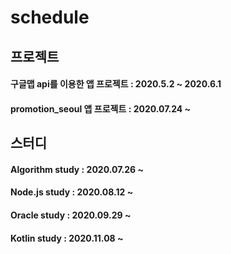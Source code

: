 # schedule

## 프로젝트

#### 구글맵 api를 이용한 앱 프로젝트 : 2020.5.2 ~ 2020.6.1

#### promotion_seoul 앱 프로젝트 : 2020.07.24 ~

## 스터디

#### Algorithm study : 2020.07.26 ~ 

#### Node.js study : 2020.08.12 ~ 

#### Oracle study : 2020.09.29 ~ 

#### Kotlin study : 2020.11.08 ~

### 
